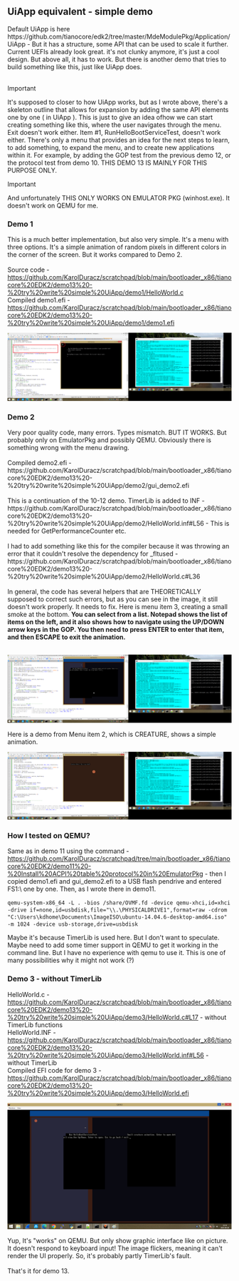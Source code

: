 <h2>UiApp equivalent - simple demo</h2>
Default UiApp is here https://github.com/tianocore/edk2/tree/master/MdeModulePkg/Application/UiApp - But it has a structure, some API that can be used to 
scale it further. Current UEFIs already look great. it's not clunky anymore, it's just a cool design. But above all, it has to work. But there is another demo that tries to build something like this, just like UiApp does. <br /><br />


> [!IMPORTANT]  
> It's supposed to closer to how UiApp works, but as I wrote above, there's a skeleton outline that allows for expansion by adding the same API elements one by one ( in UiApp ). This is just to give an idea of ​​how we can start creating something like this, where the user navigates through the menu. Exit doesn't work either. Item #1, RunHelloBootServiceTest, doesn't work either. There's only a menu that provides an idea for the next steps to learn, to add something, to expand the menu, and to create new applications within it. For example, by adding the GOP test from the previous demo 12, or the protocol test from demo 10. THIS DEMO 13 IS MAINLY FOR THIS PURPOSE ONLY.

> [!IMPORTANT]  
> And unfortunately THIS ONLY WORKS ON EMULATOR PKG (winhost.exe). It doesn't work on QEMU for me.

<h3>Demo 1</h3>

This is a much better implementation, but also very simple. It's a menu with three options. It's a simple animation of random pixels in different colors in the corner of the screen. But it works compared to Demo 2.
<br /><br />
Source code - https://github.com/KarolDuracz/scratchpad/blob/main/bootloader_x86/tianocore%20EDK2/demo13%20-%20try%20write%20simple%20UiApp/demo1/HelloWorld.c <br />
Compiled demo1.efi - https://github.com/KarolDuracz/scratchpad/blob/main/bootloader_x86/tianocore%20EDK2/demo13%20-%20try%20write%20simple%20UiApp/demo1/demo1.efi

![dump](https://github.com/KarolDuracz/scratchpad/blob/main/bootloader_x86/tianocore%20EDK2/demo13%20-%20try%20write%20simple%20UiApp/demo1_s1.png?raw=true)

<h3>Demo 2</h3>
Very poor quality code, many errors. Types mismatch. BUT IT WORKS. But probably only on EmulatorPkg and possibly QEMU. Obviously there is something wrong with the menu drawing.
<br /><br />
Compiled demo2.efi - https://github.com/KarolDuracz/scratchpad/blob/main/bootloader_x86/tianocore%20EDK2/demo13%20-%20try%20write%20simple%20UiApp/demo2/gui_demo2.efi
<br /><br />
This is a continuation of the 10-12 demo. TimerLib is added to INF - https://github.com/KarolDuracz/scratchpad/blob/main/bootloader_x86/tianocore%20EDK2/demo13%20-%20try%20write%20simple%20UiApp/demo2/HelloWorld.inf#L56 - This is needed for GetPerformanceCounter etc.
<br /><br />
I had to add something like this for the compiler because it was throwing an error that it couldn't resolve the dependency for _fltused - https://github.com/KarolDuracz/scratchpad/blob/main/bootloader_x86/tianocore%20EDK2/demo13%20-%20try%20write%20simple%20UiApp/demo2/HelloWorld.c#L36
<br /><br />
In general, the code has several helpers that are THEORETICALLY supposed to correct such errors, but as you can see in the image, it still doesn't work properly. It needs to fix. Here is menu item 3, creating a small smoke at the bottom. <b>You can select from a list. Notepad shows the list of items on the left, and it also shows how to navigate using the UP/DOWN arrow keys in the GOP. You then need to press ENTER to enter that item, and then ESCAPE to exit the animation.</b><br /><br />

![dump](https://github.com/KarolDuracz/scratchpad/blob/main/bootloader_x86/tianocore%20EDK2/demo13%20-%20try%20write%20simple%20UiApp/demo2_s2.png?raw=true)

Here is a demo from Menu item 2, which is CREATURE, shows a simple animation.

![dump](https://github.com/KarolDuracz/scratchpad/blob/main/bootloader_x86/tianocore%20EDK2/demo13%20-%20try%20write%20simple%20UiApp/demo2_s1.png?raw=true)

<h3>How I tested on QEMU?</h3>

Same as in demo 11 using the command - https://github.com/KarolDuracz/scratchpad/tree/main/bootloader_x86/tianocore%20EDK2/demo11%20-%20Install%20ACPI%20table%20protocol%20in%20EmulatorPkg - then I copied demo1.efi and gui_demo2.efi to a USB flash pendrive and entered FS1:\ one by one. Then, as I wrote there in demo11.

```
qemu-system-x86_64 -L . -bios /share/OVMF.fd -device qemu-xhci,id=xhci -drive if=none,id=usbdisk,file="\\.\PHYSICALDRIVE1",format=raw -cdrom "C:\Users\kdhome\Documents\ImageISO\ubuntu-14.04.6-desktop-amd64.iso" -m 1024 -device usb-storage,drive=usbdisk
```

Maybe it's because TimerLib is used here. But I don't want to speculate. Maybe need to add some timer support in QEMU to get it working in the command line. But I have no experience with qemu to use it. This is one of many possibilities why it might not work (?)

<h3>Demo 3 - without TimerLib</h3>

HelloWorld.c - https://github.com/KarolDuracz/scratchpad/blob/main/bootloader_x86/tianocore%20EDK2/demo13%20-%20try%20write%20simple%20UiApp/demo3/HelloWorld.c#L17 - without TimerLib functions
<br />
HelloWorld.INF - https://github.com/KarolDuracz/scratchpad/blob/main/bootloader_x86/tianocore%20EDK2/demo13%20-%20try%20write%20simple%20UiApp/demo3/HelloWorld.inf#L56 - without TimerLib
<br />
Compiled EFI code for demo 3 - https://github.com/KarolDuracz/scratchpad/blob/main/bootloader_x86/tianocore%20EDK2/demo13%20-%20try%20write%20simple%20UiApp/demo3/HelloWorld.efi
<br />

![dump](https://github.com/KarolDuracz/scratchpad/blob/main/bootloader_x86/tianocore%20EDK2/demo13%20-%20try%20write%20simple%20UiApp/demo3_without_TimerLib.png?raw=true)

Yup, It's "works" on QEMU. But only show graphic interface like on picture. It doesn't respond to keyboard input! The image flickers, meaning it can't render the UI properly. So, it's probably partly TimerLib's fault.
<br /><br />
That's it for demo 13.
